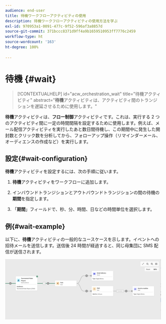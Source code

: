 ```yaml
---
audience: end-user
title: 待機ワークフローアクティビティの使用
description: 待機ワークフローアクティビティの使用方法を学ぶ
exl-id: 970953a1-0091-477c-9f52-596af3a8857d
source-git-commit: 371bccc8371d9ff4a9b1659510953ff7776c2459
workflow-type: ht
source-wordcount: '163'
ht-degree: 100%

---
```


# 待機 {#wait}

>[!CONTEXTUALHELP]
>id="acw_orchestration_wait"
>title="待機アクティビティ"
>abstract="**待機**&#x200B;アクティビティは、アクティビティ間のトランジションを遅延させるために使用します。"

**待機**&#x200B;アクティビティは、**フロー制御**&#x200B;アクティビティです。これは、実行する 2 つのアクティビティ間に一定の時間間隔を設定するために使用します。例えば、メール配信アクティビティを実行したあと数日間待機し、この期間中に発生した開封数とクリック数を分析してから、フォローアップ操作（リマインダーメール、オーディエンスの作成など）を実行します。

## 設定{#wait-configuration}

**待機**&#x200B;アクティビティを設定するには、次の手順に従います。

1. **待機**&#x200B;アクティビティをワークフローに追加します。

1. インバウンドトランジションとアウトバウンドトランジションの間の待機の&#x200B;**期間**&#x200B;を指定します。

1. 「**期間**」フィールドで、秒、分、時間、日などの時間単位を選択します。

## 例{#wait-example}

以下に、**待機**&#x200B;アクティビティの一般的なユースケースを示します。イベントへの招待メールを送信します。送信後 24 時間が経過すると、同じ母集団に SMS 配信が送信されます。

![](../assets/workflow-wait-example.png)
